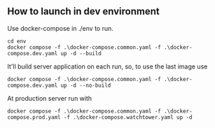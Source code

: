 ## How to launch in dev environment 

Use docker-compose in ./env to run.

```shell
cd env
docker compose -f .\docker-compose.common.yaml -f .\docker-compose.dev.yaml up -d --build
```

It'll build server application on each run, so, to use the last image use
```shell
docker compose -f .\docker-compose.common.yaml -f .\docker-compose.dev.yaml up -d --no-build 
```

At production server run with 
```shell
docker compose -f .\docker-compose.common.yaml -f .\docker-compose.prod.yaml -f .\docker-compose.watchtower.yaml up -d 
```